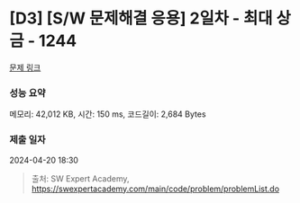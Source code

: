# [D3] [S/W 문제해결 응용] 2일차 - 최대 상금 - 1244 

[문제 링크](https://swexpertacademy.com/main/code/problem/problemDetail.do?contestProbId=AV15Khn6AN0CFAYD) 

### 성능 요약

메모리: 42,012 KB, 시간: 150 ms, 코드길이: 2,684 Bytes

### 제출 일자

2024-04-20 18:30



> 출처: SW Expert Academy, https://swexpertacademy.com/main/code/problem/problemList.do